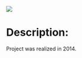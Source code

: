 <img src="https://img.shields.io/badge/status-Finished-lightgrey.svg">

# Description:
Project was realized in 2014.
